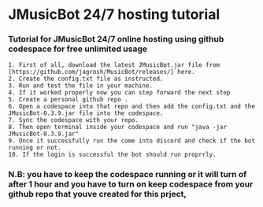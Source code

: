 # JMusicBot 24/7 hosting tutorial

### Tutorial for JMusicBot 24/7 online hosting using github codespace for free unlimited usage
```
1. First of all, download the latest JMusicBot.jar file from [https://github.com/jagrosh/MusicBot/releases/] here.
2. Create the config.txt file as instructed.
3. Run and test the file in your machine. 
4. If it worked properly now you can step forward the next step
5. Create a personal github repo .
6. Open a codespace into that repo and then add the config.txt and the JMusicBot-0.3.9.jar file into the codespace.
7. Sync the codespace with your repo.
8. Then open terminal inside your codespace and run "java -jar JMusicBot-0.3.9.jar"
9. Once it successfully run the come into discord and check if the bot running or not.
10. If the login is successful the bot should run proprrly.

```
### N.B: you have to keep the codespace running or it will turn of after 1 hour and you have to turn on keep codespace from your github repo that youve created for this prject, 
